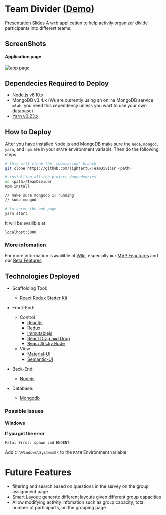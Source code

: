 # Team Divider (<a href="http://138.197.196.92:3000/" target="_blank">Demo</a>)
[Presentation Slides](https://docs.google.com/presentation/d/1cKuBquG4TE3nPYi-Fv0Z636KcucX01P-X7M6cCBjcbg/edit?usp=sharing)
A web application to help activity organizer divide participants into different teams.

## ScreenShots
#### Application page
![app page](https://cloud.githubusercontent.com/assets/11642176/25405696/ee38118e-29b8-11e7-8b3f-b4f84c71155e.png)

## Dependecies Required to Deploy
* Node.js v6.10.x 
* MongoDB v3.4.x (We are currently using an online MongoDB service `mlab`, you need this dependency unless you want to use your own database)
* [Yarn v0.23.x](https://yarnpkg.com/en/)

## How to Deploy
After you have installed Node.js and MongoDB make sure the `node`, `mongod`, `yarn`, and `npm` are in your `$PATH` environment variable. Then do the following steps.

```bash
# this will clone the 'submission' branch
git clone https://github.com/lightertu/TeamDivider <path>

# installing all the project dependencies
cd <path>/TeamDivider
npm install

// make sure mongodb is running
// sudo mongod

# to serve the web page
yarn start
```
It will be availible at 
```
localhost:3000
```

### More infomation
For more information is availible at [Wiki](https://github.com/lightertu/TeamDivider/wiki), especially our [MVP Feautures](https://github.com/lightertu/TeamDivider/wiki/MVP-Features) and our [Beta Features](https://github.com/lightertu/TeamDivider/wiki/BETA-Features-(Not-in-MVP))


## Technologies Deployed
* Scaffolding Tool:
	- [React Redux Starter Kit](https://github.com/davezuko/react-redux-starter-kit)
* Front-End:
	- Control
		- [Reactjs](https://facebook.github.io/react/)
		- [Redux](http://redux.js.org/)
		- [Immutablejs](https://facebook.github.io/immutable-js/)
		- [React Drag and Drop](http://react-dnd.github.io/react-dnd/)
		- [React Sticky Node](https://github.com/yahoo/react-stickynode)
	- View
		- [Material-UI](http://www.material-ui.com/)
		- [Semantic-UI](https://github.com/Semantic-Org/Semantic-UI-React)
		
* Back-End:
	- [Nodejs](https://nodejs.org/en/)
	
* Database:
	- [Mongodb](https://nodejs.org/en/)
	

### Possible Issues
#### Windows
**If you get the error**

```bash
Fatal Error: spawn cmd ENOENT
```
Add `C:\Windows\System32\` to the `PATH` Environment variable


# Future Features
* filtering and search based on questions in the survey on the group assignment page
* Smart Layout: generate different layouts given different group capacities
* Allow modifying activity infomation such as group capacity, total number of participants, on the grouping page
